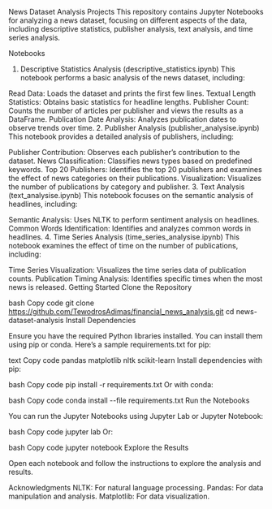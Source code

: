 News Dataset Analysis Projects
This repository contains Jupyter Notebooks for analyzing a news dataset, focusing on different aspects of the data, including descriptive statistics, publisher analysis, text analysis, and time series analysis.

Notebooks
1. Descriptive Statistics Analysis (descriptive_statistics.ipynb)
This notebook performs a basic analysis of the news dataset, including:

Read Data: Loads the dataset and prints the first few lines.
Textual Length Statistics: Obtains basic statistics for headline lengths.
Publisher Count: Counts the number of articles per publisher and views the results as a DataFrame.
Publication Date Analysis: Analyzes publication dates to observe trends over time.
2. Publisher Analysis (publisher_analysise.ipynb)
This notebook provides a detailed analysis of publishers, including:

Publisher Contribution: Observes each publisher’s contribution to the dataset.
News Classification: Classifies news types based on predefined keywords.
Top 20 Publishers: Identifies the top 20 publishers and examines the effect of news categories on their publications.
Visualization: Visualizes the number of publications by category and publisher.
3. Text Analysis (text_analysise.ipynb)
This notebook focuses on the semantic analysis of headlines, including:

Semantic Analysis: Uses NLTK to perform sentiment analysis on headlines.
Common Words Identification: Identifies and analyzes common words in headlines.
4. Time Series Analysis (time_series_analysise.ipynb)
This notebook examines the effect of time on the number of publications, including:

Time Series Visualization: Visualizes the time series data of publication counts.
Publication Timing Analysis: Identifies specific times when the most news is released.
Getting Started
Clone the Repository

bash
Copy code
git clone https://github.com/TewodrosAdimas/financial_news_analysis.git
cd news-dataset-analysis
Install Dependencies

Ensure you have the required Python libraries installed. You can install them using pip or conda. Here’s a sample requirements.txt for pip:

text
Copy code
pandas
matplotlib
nltk
scikit-learn
Install dependencies with pip:

bash
Copy code
pip install -r requirements.txt
Or with conda:

bash
Copy code
conda install --file requirements.txt
Run the Notebooks

You can run the Jupyter Notebooks using Jupyter Lab or Jupyter Notebook:

bash
Copy code
jupyter lab
Or:

bash
Copy code
jupyter notebook
Explore the Results

Open each notebook and follow the instructions to explore the analysis and results.


Acknowledgments
NLTK: For natural language processing.
Pandas: For data manipulation and analysis.
Matplotlib: For data visualization.